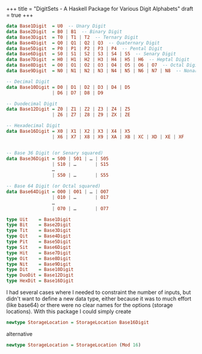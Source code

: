 +++
title = "DigitSets - A Haskell Package for Various Digit Alphabets"
draft = true
+++

```haskell
data Base1Digit  = U0  -- Unary Digit
data Base2Digit  = B0 | B1  -- Binary Digit
data Base3Digit  = T0 | T1 | T2  -- Ternary Digit
data Base4Digit  = Q0 | Q1 | Q2 | Q3  -- Quaternary Digit
data Base5Digit  = P0 | P1 | P2 | P3 | P4  -- Pental Digit
data Base6Digit  = S0 | S1 | S2 | S3 | S4 | S5  -- Senary Digit
data Base7Digit  = H0 | H1 | H2 | H3 | H4 | H5 | H6  -- Heptal Digit
data Base8Digit  = O0 | O1 | O2 | O3 | O4 | O5 | O6 | O7  -- Octal Digit
data Base9Digit  = N0 | N1 | N2 | N3 | N4 | N5 | N6 | N7 | N8  -- Nonary Digit

-- Decimal Digit
data Base10Digit = D0 | D1 | D2 | D3 | D4 | D5
                 | D6 | D7 | D8 | D9

-- Duodecimal Digit
data Base12Digit = Z0 | Z1 | Z2 | Z3 | Z4 | Z5
                 | Z6 | Z7 | Z8 | Z9 | ZX | ZE

-- Hexadecimal Digit
data Base16Digit = X0 | X1 | X2 | X3 | X4 | X5
                 | X6 | X7 | X8 | X9 | XA | XB | XC | XD | XE | XF


-- Base 36 Digit (or Senary squared)
data Base36Digit = S00 | S01 | … | S05
                 | S10 | …       | S15
                 …
                 | S50 | …       | S55

-- Base 64 Digit (or Octal squared)
data Base64Digit = O00 | O01 | … | O07
                 | O10 | …       | O17
                 …
                 | O70 | …       | O77

type Uit    = Base1Digit
type Bit    = Base2Digit
type Tit    = Base3Digit
type Qit    = Base4Digit
type Pit    = Base5Digit
type Sit    = Base6Digit
type Hit    = Base7Digit
type Oit    = Base8Digit
type Nit    = Base9Digit
type Dit    = Base10Digit
type DuoDit = Base12Digit
type HexDit = Base16Digit
```

I had several cases where I needed to constraint the number of inputs,
but didn't want to define a new data type,
either because it was to much effort (like base64)
or there were no clear names for the options (storage locations).
With this package I could simply create

```haskell
newtype StorageLocation = StorageLocation Base16Digit
```

alternative

```haskell
newtype StorageLocation = StorageLocation (Mod 16)
```
